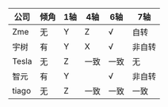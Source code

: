 
| 公司    | 倾角  | 1轴  | 4轴  | 6轴  | 7轴  |
| ----- | --- | --- | --- | --- | --- |
| Zme   | 无   | Y   | Z   | √   | 自转  |
| 宇树    | 有   | Y   | X   | √   | 非自转 |
| Tesla | 无   | Z   | 一致  | 一致  | 无   |
| 智元    | 有   | Y   |     | √   | 非自转 |
| tiago | 无   | Z   | 一致  | 一致  | 一致  |

